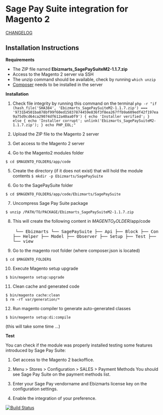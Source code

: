 # Sage Pay Suite integration for Magento 2

[CHANGELOG](https://github.com/ebizmarts/magento2-sage-pay-suite/blob/devel_martin/CHANGELOG.md)

## Installation Instructions

__Requirements__

  - The ZIP file named **Ebizmarts_SagePaySuiteM2-1.1.7.zip**
  - Access to the Magento 2 server via SSH
  - The unzip command should be available, check by running `which unzip`
  - [Composer](https://getcomposer.org/) needs to be installed in the server

__Installation__

  1. Check file integrity by running this command on the terminal
  `php -r "if (hash_file('SHA384', 'Ebizmarts_SagePaySuiteM2-1.1.7.zip') === '9731b4501ba878bf99f60ed15837874459e836f3f8ea267ffb9a609edf42f197ea9a75d9cd64ca29074df612a40aa0f9') { echo 'Installer verified'; } else { echo 'Installer corrupt'; unlink('Ebizmarts_SagePaySuiteM2-1.1.7.zip'); } echo PHP_EOL;"`
  
  2. Upload the ZIP file to the Magento 2 server

  3. Get access to the Magento 2 server

  4. Go to the Magento2 modules folder

    $ cd $MAGENTO_FOLDER$/app/code

  5. Create the directory (if it does not exist) that will hold the module contents
    `$ mkdir -p Ebizmarts/SagePaySuite`
   
  6. Go to the SagePaySuite folder
  
    $ cd $MAGENTO_FOLDER$/app/code/Ebizmarts/SagePaySuite
   
  7. Uncompress Sage Pay Suite package
  
    $ unzip /PATH/TO/PACKAGE/Ebizmarts_SagePaySuiteM2-1.1.7.zip

  8. This will create the following content in $MAGENTO_FOLDER$/app/code
    <pre>
    └── Ebizmarts
        └── SagePaySuite
            ├── Api
            ├── Block
            ├── Controller
            ├── Helper
            ├── Model
            ├── Observer
            ├── Setup
            ├── Test
            ├── etc
            ├── i18n
            └── view
    </pre>
  9. Go to the magento root folder (where composer.json is located)

    $ cd $MAGENTO_FOLDER$

  10. Execute Magento setup upgrade

    $ bin/magento setup:upgrade

  11. Clean cache and generated code

    $ bin/magento cache:clean
    $ rm -rf var/generation/*

  12. Run magento compiler to generate auto-generated classes

    $ bin/magento setup:di:compile

   (this will take some time ...)

__Test__

  You can check if the module was properly installed testing some features introduced by Sage Pay Suite:
  
  1. Get access to the Magento 2 backoffice.

  2. Menu > Stores > Configuration > SALES > Payment Methods
  You should see Sage Pay Suite on the payment methods list.
  3. Enter your Sage Pay vendorname and Ebizmarts license key on the configuration settings.
  4. Enable the integration of your preference.

[![Build Status](https://circleci.com/gh/ebizmarts/magento2-sage-pay-suite.svg?style=shield&circle-token=9d950c73b76af8868862caf8400c549439838d47)](https://circleci.com/gh/ebizmarts/magento2-sage-pay-suite)
